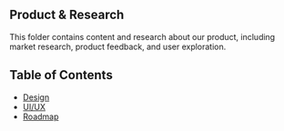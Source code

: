 Product & Research
---

This folder contains content and research about our product, including market research, product feedback, and user exploration.

Table of Contents
---

- [Design](./app/architecture.png)
- [UI/UX](./UXReport.pdf)
- [Roadmap](./roadmap.md)
